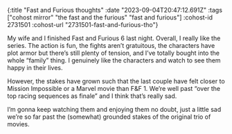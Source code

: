 {:title "Fast and Furious thoughts"
 :date "2023-09-04T20:47:12.691Z"
 :tags ["cohost mirror" "the fast and the furious" "fast and furious"]
 :cohost-id 2731501
 :cohost-url "2731501-fast-and-furious-tho"}

My wife and I finished Fast and Furious 6 last night. Overall, I really like the series. The action is fun, the fights aren’t gratuitous, the characters have plot armor but there’s still plenty of tension, and I’ve totally bought into the whole “family” thing. I genuinely like the characters and watch to see them happy in their lives.

However, the stakes have grown such that the last couple have felt closer to Mission Impossible or a Marvel movie than F&F 1. We’re well past “over the top racing sequences as finale” and I think that’s really sad.

I’m gonna keep watching them and enjoying them no doubt, just a little sad we’re so far past the (somewhat) grounded stakes of the original trio of movies.
